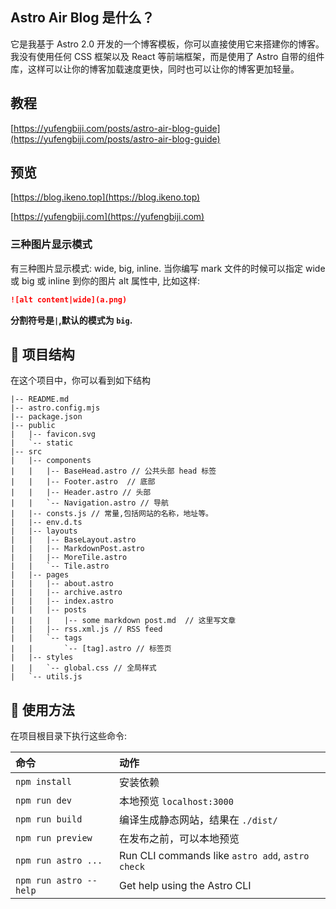 ## Astro Air Blog 是什么？

它是我基于 Astro 2.0 开发的一个博客模板，你可以直接使用它来搭建你的博客。我没有使用任何 CSS 框架以及 React 等前端框架，而是使用了 Astro 自带的组件库，这样可以让你的博客加载速度更快，同时也可以让你的博客更加轻量。

## 教程

[https://yufengbiji.com/posts/astro-air-blog-guide](https://yufengbiji.com/posts/astro-air-blog-guide)

## 预览
[https://blog.ikeno.top](https://blog.ikeno.top) 

[https://yufengbiji.com](https://yufengbiji.com)

### 三种图片显示模式

有三种图片显示模式: wide, big, inline. 当你编写 mark 文件的时候可以指定 wide 或 big 或 inline 到你的图片 alt 属性中, 比如这样:

```markdown
![alt content|wide](a.png)
```

<strong>分割符号是`|`,默认的模式为 `big`.</strong>

## 🚀 项目结构

在这个项目中，你可以看到如下结构

```
|-- README.md
|-- astro.config.mjs
|-- package.json
|-- public
|   |-- favicon.svg
|   `-- static
|-- src
|   |-- components
|   |   |-- BaseHead.astro // 公共头部 head 标签
|   |   |-- Footer.astro  // 底部
|   |   |-- Header.astro // 头部
|   |   `-- Navigation.astro // 导航
|   |-- consts.js // 常量,包括网站的名称，地址等。
|   |-- env.d.ts
|   |-- layouts
|   |   |-- BaseLayout.astro
|   |   |-- MarkdownPost.astro
|   |   |-- MoreTile.astro
|   |   `-- Tile.astro
|   |-- pages
|   |   |-- about.astro
|   |   |-- archive.astro
|   |   |-- index.astro
|   |   |-- posts 
|   |   |   |-- some markdown post.md  // 这里写文章
|   |   |-- rss.xml.js // RSS feed
|   |   `-- tags
|   |       `-- [tag].astro // 标签页
|   |-- styles
|   |   `-- global.css // 全局样式
|   `-- utils.js
```

## 🧞 使用方法

在项目根目录下执行这些命令:

| 命令                | 动作                                           |
| :--------------------- | :----------------------------------------------- |
| `npm install`          | 安装依赖                           |
| `npm run dev`          | 本地预览 `localhost:3000`      |
| `npm run build`        | 编译生成静态网站，结果在 `./dist/`          |
| `npm run preview`      | 在发布之前，可以本地预览    |
| `npm run astro ...`    | Run CLI commands like `astro add`, `astro check` |
| `npm run astro --help` | Get help using the Astro CLI                     |

